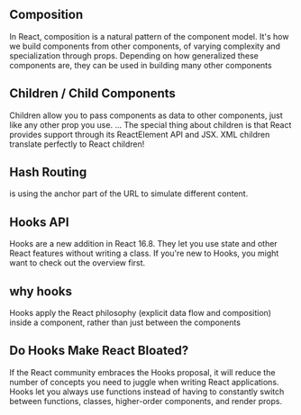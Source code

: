 

## Composition
 In React, composition is a natural pattern of the component model. It's how we build components from other components, of varying complexity and specialization through props. Depending on how generalized these components are, they can be used in building many other components
## Children / Child Components
Children allow you to pass components as data to other components, just like any other prop you use. ... The special thing about children is that React provides support through its ReactElement API and JSX. XML children translate perfectly to React children!


## Hash Routing
 is using the anchor part of the URL to simulate different content.


## Hooks API 
Hooks are a new addition in React 16.8. They let you use state and other React features without writing a class. If you're new to Hooks, you might want to check out the overview first. 

## why hooks
Hooks apply the React philosophy (explicit data flow and composition) inside a component, rather than just between the components



## Do Hooks Make React Bloated?

If the React community embraces the Hooks proposal, it will reduce the number of concepts you need to juggle when writing React applications. Hooks let you always use functions instead of having to constantly switch between functions, classes, higher-order components, and render props.










